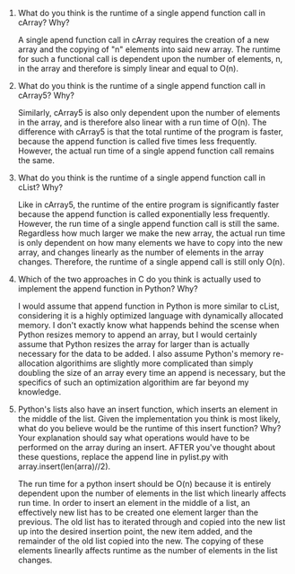 1. What do you think is the runtime of a single append function call in cArray? Why?

      A single apend function call in cArray requires the creation of a new array and the copying of "n" elements into said new array. The runtime for such a functional call is dependent upon the number of elements, n, in the array and therefore is simply linear and   equal to O(n). 


2. What do you think is the runtime of a single append function call in cArray5? Why?

      Similarly, cArray5 is also only dependent upon the number of elements in the array, and is therefore also  linear with a run    time of O(n). The difference with cArray5 is that the total runtime of the program is faster, because the append function is called  five times less frequently. However, the actual run time of a single append function call remains the same. 


3. What do you think is the runtime of a single append function call in cList? Why? 

      Like in cArray5, the runtime of the entire program is significantly faster because the append function is called exponentially less frequently. However, the run time of a single append function call is still the same. Regardless how much larger we make the new array, the actual run time is only dependent on how many elements we have to copy into the new array, and changes linearly as the     number of elements in the array changes. Therefore, the runtime of a single append call is still only O(n).  


4. Which of the two approaches in C do you think is actually used to implement the append function in Python? Why?

      I would assume that append function in Python is more similar to cList, considering it is a highly optimized language with    dynamically allocated memory. I don't exactly know what happends behind the scense when Python resizes memory to append an array, but I would certainly assume that Python resizes the array for larger than is actually necessary for the data to be added. I also assume Python's memory re-allocation algorithims are slightly more complicated than simply doubling the size of an array every time an append is necessary, but the specifics of such an optimization algorithim are far beyond my knowledge. 


5. Python's lists also have an insert function, which inserts an element in the middle of the list. 
   Given the implementation you think is most likely, what do you believe would be the runtime of this insert function? 
   Why? Your explanation should say what operations would have to be performed on the array during an insert. 
   AFTER you've thought about these questions, replace the append line in pylist.py with array.insert(len(arra)//2).
   
   The run time for a python insert should be O(n) because it is entirely dependent upon the number of elements in the list which linearly affects run time. In order to insert an element in the middle of a list, an effectively new list has to be created one element larger than the previous. The old list has to iterated through and copied into the new list up into the desired insertion point, the new item added, and the remainder of the old list copied into the new. The copying of these elements linearlly affects runtime as the number of elements in the list changes. 
      
